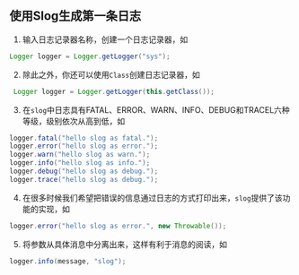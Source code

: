 ## 使用Slog生成第一条日志

1. 输入日志记录器名称，创建一个日志记录器，如
```java
Logger logger = Logger.getLogger("sys");
```

2. 除此之外，你还可以使用`Class`创建日志记录器，如
```java
 Logger logger = Logger.getLogger(this.getClass());
```

3. 在`slog`中日志具有FATAL、ERROR、WARN、INFO、DEBUG和TRACEL六种等级，级别依次从高到低，如
```java
logger.fatal("hello slog as fatal.");
logger.error("hello slog as error.");
logger.warn("hello slog as warn.");
logger.info("hello slog as info.");
logger.debug("hello slog as debug.");
logger.trace("hello slog as debug.");
```

4. 在很多时候我们希望把错误的信息通过日志的方式打印出来，`slog`提供了该功能的实现，如
```java
logger.error("hello slog as error.", new Throwable());
```

5. 将参数从具体消息中分离出来，这样有利于消息的阅读，如
```java
logger.info(message, "slog");
```